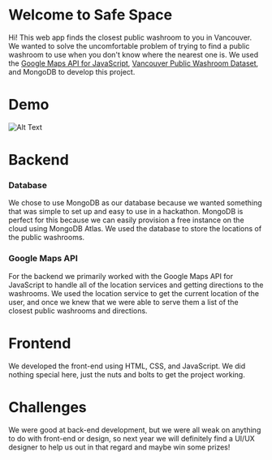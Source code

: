 # Welcome to Safe Space

Hi! This web app finds the closest public washroom to you in Vancouver. We wanted to solve the uncomfortable problem of trying to find a public washroom to use when you don't know where the nearest one is. We used the [Google Maps API for JavaScript](https://developers.google.com/maps/documentation/javascript/overview), [Vancouver Public Washroom Dataset](https://opendata.vancouver.ca/explore/dataset/public-washrooms/map/?location=12,49.25566,-123.10311), and MongoDB to develop this project. 


# Demo 
![Alt Text](https://github.com/ivan-fediaev/Safe-Space/blob/main/appdemo.gif?raw=true)

# Backend
### Database
We chose to use MongoDB as our database because we wanted something that was simple to set up and easy to use in a hackathon. MongoDB is perfect for this because we can easily provision a free instance on the cloud using MongoDB Atlas. We used the database to store the locations of the public washrooms. 

### Google Maps API 
For the backend we primarily worked with the Google Maps API for JavaScript to handle all of the location services and getting directions to the washrooms. We used the location service to get the current location of the user, and once we knew that we were able to serve them a list of the closest public washrooms and directions. 


# Frontend 
We developed the front-end using HTML, CSS, and JavaScript. We did nothing special here, just the nuts and bolts to get the project working. 

# Challenges 
We were good at back-end development, but we were all weak on anything to do with front-end or design, so next year we will definitely find a UI/UX designer to help us out in that regard and maybe win some prizes!









